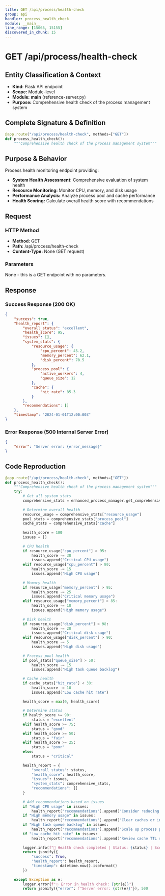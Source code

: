 ```yaml
---
title: GET /api/process/health-check
group: api
handler: process_health_check
module: __main__
line_range: [15065, 15155]
discovered_in_chunk: 15
---
```


# GET /api/process/health-check

## Entity Classification & Context
- **Kind:** Flask API endpoint
- **Scope:** Module-level
- **Module:** __main__ (reference-server.py)
- **Purpose:** Comprehensive health check of the process management system

## Complete Signature & Definition
```python
@app.route("/api/process/health-check", methods=["GET"])
def process_health_check():
    """Comprehensive health check of the process management system"""
```

## Purpose & Behavior
Process health monitoring endpoint providing:
- **System Health Assessment:** Comprehensive evaluation of system health
- **Resource Monitoring:** Monitor CPU, memory, and disk usage
- **Performance Analysis:** Analyze process pool and cache performance
- **Health Scoring:** Calculate overall health score with recommendations

## Request

### HTTP Method
- **Method:** GET
- **Path:** /api/process/health-check
- **Content-Type:** None (GET request)

### Parameters
None - this is a GET endpoint with no parameters.

## Response

### Success Response (200 OK)
```json
{
    "success": true,
    "health_report": {
        "overall_status": "excellent",
        "health_score": 95,
        "issues": [],
        "system_stats": {
            "resource_usage": {
                "cpu_percent": 45.2,
                "memory_percent": 62.1,
                "disk_percent": 78.5
            },
            "process_pool": {
                "active_workers": 4,
                "queue_size": 12
            },
            "cache": {
                "hit_rate": 85.3
            }
        },
        "recommendations": []
    },
    "timestamp": "2024-01-01T12:00:00Z"
}
```

### Error Response (500 Internal Server Error)
```json
{
    "error": "Server error: {error_message}"
}
```

## Code Reproduction
```python
@app.route("/api/process/health-check", methods=["GET"])
def process_health_check():
    """Comprehensive health check of the process management system"""
    try:
        # Get all system stats
        comprehensive_stats = enhanced_process_manager.get_comprehensive_stats()
        
        # Determine overall health
        resource_usage = comprehensive_stats["resource_usage"]
        pool_stats = comprehensive_stats["process_pool"]
        cache_stats = comprehensive_stats["cache"]
        
        health_score = 100
        issues = []
        
        # CPU health
        if resource_usage["cpu_percent"] > 95:
            health_score -= 30
            issues.append("Critical CPU usage")
        elif resource_usage["cpu_percent"] > 80:
            health_score -= 15
            issues.append("High CPU usage")
        
        # Memory health
        if resource_usage["memory_percent"] > 95:
            health_score -= 25
            issues.append("Critical memory usage")
        elif resource_usage["memory_percent"] > 85:
            health_score -= 10
            issues.append("High memory usage")
        
        # Disk health
        if resource_usage["disk_percent"] > 98:
            health_score -= 20
            issues.append("Critical disk usage")
        elif resource_usage["disk_percent"] > 90:
            health_score -= 5
            issues.append("High disk usage")
        
        # Process pool health
        if pool_stats["queue_size"] > 50:
            health_score -= 15
            issues.append("High task queue backlog")
        
        # Cache health
        if cache_stats["hit_rate"] < 30:
            health_score -= 10
            issues.append("Low cache hit rate")
        
        health_score = max(0, health_score)
        
        # Determine status
        if health_score >= 90:
            status = "excellent"
        elif health_score >= 75:
            status = "good"
        elif health_score >= 50:
            status = "fair"
        elif health_score >= 25:
            status = "poor"
        else:
            status = "critical"
        
        health_report = {
            "overall_status": status,
            "health_score": health_score,
            "issues": issues,
            "system_stats": comprehensive_stats,
            "recommendations": []
        }
        
        # Add recommendations based on issues
        if "High CPU usage" in issues:
            health_report["recommendations"].append("Consider reducing concurrent processes or upgrading CPU")
        if "High memory usage" in issues:
            health_report["recommendations"].append("Clear caches or increase available memory")
        if "High task queue backlog" in issues:
            health_report["recommendations"].append("Scale up process pool or optimize task processing")
        if "Low cache hit rate" in issues:
            health_report["recommendations"].append("Review cache TTL settings or increase cache size")
        
        logger.info(f"🏥 Health check completed | Status: {status} | Score: {health_score}/100")
        return jsonify({
            "success": True,
            "health_report": health_report,
            "timestamp": datetime.now().isoformat()
        })
        
    except Exception as e:
        logger.error(f"💥 Error in health check: {str(e)}")
        return jsonify({"error": f"Server error: {str(e)}"}), 500
```
